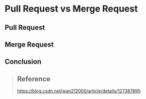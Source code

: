 # Pull Request vs Merge Request

## Pull Request

## Merge Request

## Conclusion


> ## Reference
> https://blog.csdn.net/wan212000/article/details/127387895